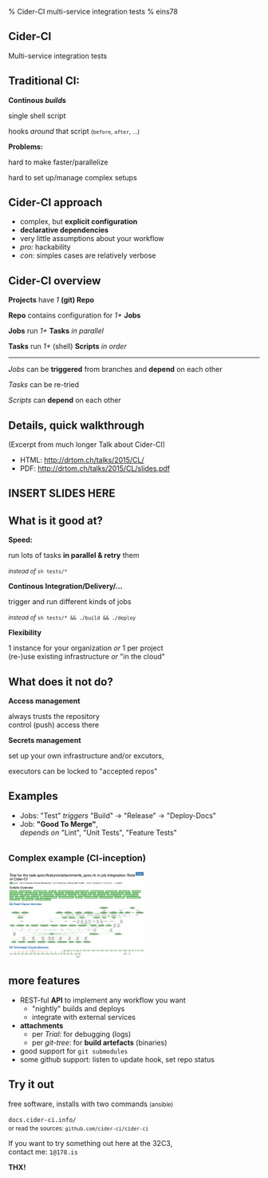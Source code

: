 % Cider-CI multi-service integration tests
% eins78

## Cider-CI

Multi-service
integration tests

## Traditional CI:

**Continous *build*s**

single shell script

hooks *around* that script <small>(`before`, `after`, …)</small>  


**Problems:**

hard to make faster/parallelize

hard to set up/manage complex setups

## Cider-CI approach

- complex, but **explicit configuration**
- **declarative dependencies**
- very little assumptions about your workflow
- *pro:* hackability
- *con:* simples cases are relatively verbose


## Cider-CI overview

**Projects** have *1* **(git) Repo**

**Repo** contains configuration for *1+* **Jobs**

**Jobs** run *1+* **Tasks** *in parallel*

**Tasks** run *1+* (shell) **Scripts** *in order*

---

*Jobs* can be **triggered** from branches and **depend** on each other

*Tasks* can be re-tried

*Scripts* can **depend** on each other


## Details, quick walkthrough

(Excerpt from much longer Talk about Cider-CI)

- HTML: <http://drtom.ch/talks/2015/CL/>
- PDF: <http://drtom.ch/talks/2015/CL/slides.pdf>

## INSERT SLIDES HERE

## What is it good at?

**Speed:**

run lots of tasks **in parallel & retry** them

<small>*instead of* `sh tests/*`</small>


**Continous Integration/Delivery/…**

trigger and run different kinds of jobs

<small>*instead of* `sh tests/* && ./build && ./deploy`</small>

**Flexibility**

1 instance for your organization *or* 1 per project \
(re-)use existing infrastructure *or* "in the cloud"


## What does it not do?

**Access management**

always trusts the repository \
control (push) access there

**Secrets management**

set up your own infrastructure and/or excutors,

executors can be locked to "accepted repos"

<!-- If you dont trust your contributors, release/deploy from a special
repository and manage push access to it. -->


## Examples

- Jobs: "Test" *triggers* "Build" → "Release" → "Deploy-Docs"
- Job: **"Good To Merge"**, \
  *depends on* "Lint", "Unit Tests", "Feature Tests"

## <small>Complex example (CI-inception)</small>

<img src="./CI-ception.png" alt="Cider-CI tests itself" style="width: 19.5em;margin-top: -0.25em;">

## more features

- REST-ful **API** to implement any workflow you want
    - "nightly" builds and deploys
    - integrate with external services
- **attachments**
    - per *Trial*: for debugging (logs)
    - per *git-tree*: for **build artefacts** (binaries)
- good support for `git submodules`
- some github support: listen to update hook, set repo status


## Try it out

free software, installs with two commands <small>(ansible)</small>

`docs.cider-ci.info/` \
<small>or read the sources: `github.com/cider-ci/cider-ci`</small>


If you want to try something out here at the 32C3, \
contact me: `1@178.is`

**THX!**


<style>
/* for overriding 'simple' theme */
.reveal {
  font-size: 2em;
  font-family: "Source Sans Pro", sans-serif;
  font-weight: 600;
  color: #444;
}
b, strong {
  font-weight: 700;
}
.reveal h1,
.reveal h2,
.reveal h3,
.reveal h4,
.reveal h5,
.reveal h6 {
  letter-spacing: inherit;
  text-transform: inherit;
  font-family: inherit;
  font-weight: inherit;
  color: #444;
}
.reveal h2 {
  font-size: 1.8em
}
.reveal hr {
  border: none;
  border-bottom: 0.1em solid rgba(0, 0, 0, 0.67);
}
.reveal pre, .reveal code {
	font-family: "Source Code Pro", monospace;
  font-weight: 500;
  box-shadow: none;
}
.reveal strong code {
  font-weight: 700;
}
.reveal small {
  vertical-align: initial;
}
</style>
